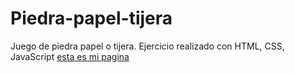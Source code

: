 # Piedra-papel-tijera
Juego de piedra papel o tijera. Ejercicio realizado con HTML, CSS, JavaScript 
[esta es mi pagina](https://holmercabrera.github.io/Piedra-papel-tijera/)
